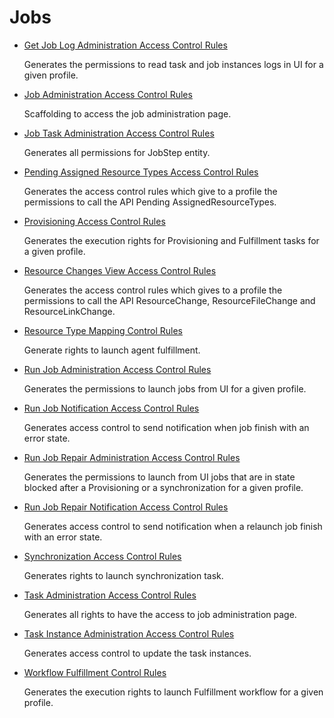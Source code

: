 # Jobs

- [ Get Job Log Administration Access Control Rules ](/docs/identitymanager/6.2/identitymanager/integration-guide/toolkit/xml-configuration/configuration/scaffoldings/accesscontrolrules/jobs/getjoblogadministrationaccesscontrolrules/index.md)

  Generates the permissions to read task and job instances logs in UI for a given profile.

- [ Job Administration Access Control Rules ](/docs/identitymanager/6.2/identitymanager/integration-guide/toolkit/xml-configuration/configuration/scaffoldings/accesscontrolrules/jobs/jobadministrationaccesscontrolrules/index.md)

  Scaffolding to access the job administration page.

- [ Job Task Administration Access Control Rules ](/docs/identitymanager/6.2/identitymanager/integration-guide/toolkit/xml-configuration/configuration/scaffoldings/accesscontrolrules/jobs/jobtaskadministrationaccesscontrolrules/index.md)

  Generates all permissions for JobStep entity.

- [ Pending Assigned Resource Types Access Control Rules ](/docs/identitymanager/6.2/identitymanager/integration-guide/toolkit/xml-configuration/configuration/scaffoldings/accesscontrolrules/jobs/pendingassignedresourcetypesaccesscontrolrules/index.md)

  Generates the access control rules which give to a profile the permissions to call the API
  Pending AssignedResourceTypes.

- [ Provisioning Access Control Rules ](/docs/identitymanager/6.2/identitymanager/integration-guide/toolkit/xml-configuration/configuration/scaffoldings/accesscontrolrules/jobs/provisioningaccesscontrolrules/index.md)

  Generates the execution rights for Provisioning and Fulfillment tasks for a given profile.

- [ Resource Changes View Access Control Rules ](/docs/identitymanager/6.2/identitymanager/integration-guide/toolkit/xml-configuration/configuration/scaffoldings/accesscontrolrules/jobs/resourcechangesviewaccesscontrolrules/index.md)

  Generates the access control rules which gives to a profile the permissions to call the API
  ResourceChange, ResourceFileChange and ResourceLinkChange.

- [ Resource Type Mapping Control Rules ](/docs/identitymanager/6.2/identitymanager/integration-guide/toolkit/xml-configuration/configuration/scaffoldings/accesscontrolrules/jobs/resourcetypemappingcontrolrules/index.md)

  Generate rights to launch agent fulfillment.

- [ Run Job Administration Access Control Rules ](/docs/identitymanager/6.2/identitymanager/integration-guide/toolkit/xml-configuration/configuration/scaffoldings/accesscontrolrules/jobs/runjobadministrationaccesscontrolrules/index.md)

  Generates the permissions to launch jobs from UI for a given profile.

- [ Run Job Notification Access Control Rules ](/docs/identitymanager/6.2/identitymanager/integration-guide/toolkit/xml-configuration/configuration/scaffoldings/accesscontrolrules/jobs/runjobnotificationaccesscontrolrules/index.md)

  Generates access control to send notification when job finish with an error state.

- [ Run Job Repair Administration Access Control Rules ](/docs/identitymanager/6.2/identitymanager/integration-guide/toolkit/xml-configuration/configuration/scaffoldings/accesscontrolrules/jobs/runjobrepairadministrationaccesscontrolrules/index.md)

  Generates the permissions to launch from UI jobs that are in state blocked after a Provisioning
  or a synchronization for a given profile.

- [ Run Job Repair Notification Access Control Rules ](/docs/identitymanager/6.2/identitymanager/integration-guide/toolkit/xml-configuration/configuration/scaffoldings/accesscontrolrules/jobs/runjobrepairnotificationaccesscontrolrules/index.md)

  Generates access control to send notification when a relaunch job finish with an error state.

- [ Synchronization Access Control Rules ](/docs/identitymanager/6.2/identitymanager/integration-guide/toolkit/xml-configuration/configuration/scaffoldings/accesscontrolrules/jobs/synchronizationaccesscontrolrules/index.md)

  Generates rights to launch synchronization task.

- [ Task Administration Access Control Rules ](/docs/identitymanager/6.2/identitymanager/integration-guide/toolkit/xml-configuration/configuration/scaffoldings/accesscontrolrules/jobs/taskadministrationaccesscontrolrules/index.md)

  Generates all rights to have the access to job administration page.

- [ Task Instance Administration Access Control Rules ](/docs/identitymanager/6.2/identitymanager/integration-guide/toolkit/xml-configuration/configuration/scaffoldings/accesscontrolrules/jobs/taskinstanceadministrationaccesscontrolrules/index.md)

  Generates access control to update the task instances.

- [ Workflow Fulfillment Control Rules ](/docs/identitymanager/6.2/identitymanager/integration-guide/toolkit/xml-configuration/configuration/scaffoldings/accesscontrolrules/jobs/workflowfulfillmentcontrolrules/index.md)

  Generates the execution rights to launch Fulfillment workflow for a given profile.
